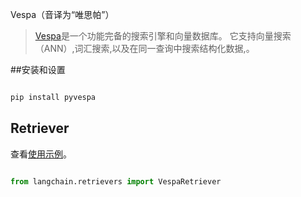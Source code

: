 Vespa（音译为“唯思帕”）


>[Vespa](https://vespa.ai/)是一个功能完备的搜索引擎和向量数据库。
>它支持向量搜索（ANN）,词汇搜索,以及在同一查询中搜索结构化数据,。
 

##安装和设置




```bash

pip install pyvespa

```







## Retriever



查看[使用示例](../modules/indexes/retrievers/examples/vespa.ipynb)。


```python

from langchain.retrievers import VespaRetriever

```

